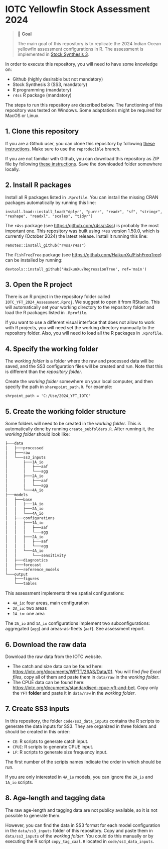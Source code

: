 # IOTC Yellowfin Stock Assessment 2024

> :loudspeaker: **Goal**
>
> The main goal of this repository is to replicate the 2024 Indian Ocean yellowfin assessment configurations in R. The assessment is implemented in [Stock Synthesis 3](https://vlab.noaa.gov/web/stock-synthesis).

In order to execute this repository, you will need to have some knowledge on:

- Github (highly desirable but not mandatory)
- Stock Synthesis 3 (SS3, mandatory)
- R programming (mandatory)
- `r4ss` R package (mandatory)

The steps to run this repository are described below. The functioning of this repository was tested on Windows. Some adaptations might be required for MacOS or Linux.

## 1. Clone this repository

If you are a Github user, you can clone this repository by following [these instructions](https://docs.github.com/en/repositories/creating-and-managing-repositories/cloning-a-repository). Make sure to use the `reproducible` branch.

If you are not familiar with Github, you can download this repository as ZIP file by following [these instructions](https://docs.github.com/en/get-started/start-your-journey/downloading-files-from-github#downloading-a-repositorys-files). Save the downloaded folder somewhere locally. 

## 2. Install R packages

Install all R packages listed in `.Rprofile`. You can install the missing CRAN packages automatically by running this line:

```{r}
install.load::install_load("dplyr", "purrr", "readr", "sf", "stringr", "reshape", "readxl", "scales", "tidyr")
```

The `r4ss` package (see <https://github.com/r4ss/r4ss>) is probably the most important one. This repository was built using `r4ss` version 1.50.0, which is currently (October 2024) the latest release. Install it running this line: 

```{r}
remotes::install_github("r4ss/r4ss")
```

The `FishFreqTree` package (see <https://github.com/HaikunXu/FishFreqTree>) can be installed by running:

```{r}
devtools::install_github('HaikunXu/RegressionTree', ref='main')
```

## 3. Open the R project

There is an R project in the repository folder called `IOTC_YFT_2024_Assessment.Rproj`. We suggest to open it from RStudio. This will automatically set your working directory to the repository folder and load the R packages listed in `.Rprofile`. 

If you want to use a different visual interface that does not allow to work with R projects, you will need set the working directory mannually to the repository folder. Also, you will need to load all the R packages in `.Rprofile`.

## 4. Specify the working folder

The *working folder* is a folder where the raw and processed data will be saved, and the SS3 configuration files will be created and run. Note that this is different than the *repository folder*.

Create the *working folder* somewhere on your local computer, and then specify the path in `sharepoint_path.R`. For example:

```{r}
shrpoint_path = 'C:/Use/2024_YFT_IOTC'
```

## 5. Create the working folder structure

Some folders will need to be created in the *working folder*. This is automatically done by running `create_subfolders.R`. After running it, the *working folder* should look like:

``` bash
├───data
│   ├───processed
│   ├───raw
│   └───ss3_inputs
│       ├───1A_io
│       │   ├───aaf
│       │   └───agg
│       ├───2A_io
│       │   ├───aaf
│       │   └───agg
│       └───4A_io
├───models
│   ├───base
│   │   ├───1A_io
│   │   ├───2A_io
│   │   └───4A_io
│   ├───configurations
│   │   ├───1A_io
│   │   │   ├───aaf
│   │   │   └───agg
│   │   ├───2A_io
│   │   │   ├───aaf
│   │   │   └───agg
│   │   └───4A_io
│   │       └───sensitivity
│   ├───diagnostics
│   ├───forecast
│   └───reference_models
└───output
    ├───figures
    └───tables
```

This assessment implements three spatial configurations: 

- `4A_io`: four areas, main configuration
- `2A_io`: two areas 
- `1A_io`: one area 

The `2A_io` and `1A_io` configurations implement two subconfigurations: aggregated (`agg`) and areas-as-fleets (`aaf`). See assessment report.

## 6. Download the raw data

Download the raw data from the IOTC website. 

* The catch and size data can be found here: <https://iotc.org/documents/WPTT/26AS/Data/01>. You will find *five Excel files*, copy all of them and paste them in `data/raw` in the *working folder*.
* The CPUE data can be found here: <https://iotc.org/documents/standardised-cpue-yft-and-bet>. Copy only the `YFT` **folder** and paste it in `data/raw` in the *working folder*.

## 7. Create SS3 inputs

In this repository, the folder `code/ss3_data_inputs` contains the R scripts to generate the data inputs for SS3. They are organized in three folders and should be created in this order:

- `CE`: R scripts to generate catch input.
- `CPUE`: R scripts to generate CPUE input.
- `LF`: R scripts to generate size frequency input.

The first number of the scripts names indicate the order in which should be run. 

If you are only interested in `4A_io` models, you can ignore the `2A_io` and `1A_io` scripts.

## 8. Age-length and tagging data

The raw age-length and tagging data are not publicy available, so it is not possible to generate them. 

However, you can find the data in SS3 format for each model configuration in the `data/ss3_inputs` folder of this repository. Copy and paste them in `data/ss3_inputs` of the *working folder*. You could do this manually or by executing the R script `copy_tag_caal.R` located in `code/ss3_data_inputs`.